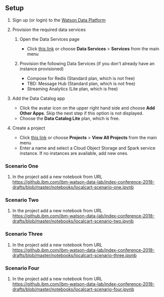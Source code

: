 ## Setup

1. Sign up (or login) to the [Watson Data Platform](https://dataplatform.ibm.com)

1. Provision the required data services

    1. Open the Data Services page
        * Click [this link](https://dataplatform.ibm.com/data/discovery?target=services&context=analytics) or choose **Data Services** > **Services** from the main menu
   
    1. Provision the following Data Services (if you don't already have an instance provisioned)
       * Compose for Redis (Standard plan, which is not free)
       * TBD: Message Hub (Standard plan, which is not free)
       * Streaming Analytics (Lite plan, which is free)
   
1. Add the Data Catalog app
   * Click the avatar icon on the upper right hand side and choose **Add Other Apps**. Skip the next step if this option is not displayed. 
   * Choose the **Data Catalog Lite** plan, which is free.
   
1. Create a project  
   * Click [this link](https://dataplatform.ibm.com/projects/new-project?context=analytics) or choose **Projects** > **View All Projects** from the main menu
   * Enter a name and select a Cloud Object Storage and Spark service instance. If no instances are available, add new ones.


### Scenario One

1. In the project add a new notebook from URL https://github.ibm.com/ibm-watson-data-lab/index-conference-2018-drafts/blob/master/notebooks/localcart-scenario-one.ipynb


### Scenario Two

1. In the project add a new notebook from URL https://github.ibm.com/ibm-watson-data-lab/index-conference-2018-drafts/blob/master/notebooks/localcart-scenario-two.ipynb

### Scenario Three

1. In the project add a new notebook from URL https://github.ibm.com/ibm-watson-data-lab/index-conference-2018-drafts/blob/master/notebooks/localcart-scenario-three.ipynb

### Scenario Four
1. In the project add a new notebook from URL https://github.ibm.com/ibm-watson-data-lab/index-conference-2018-drafts/blob/master/notebooks/localcart-scenario-four.ipynb

